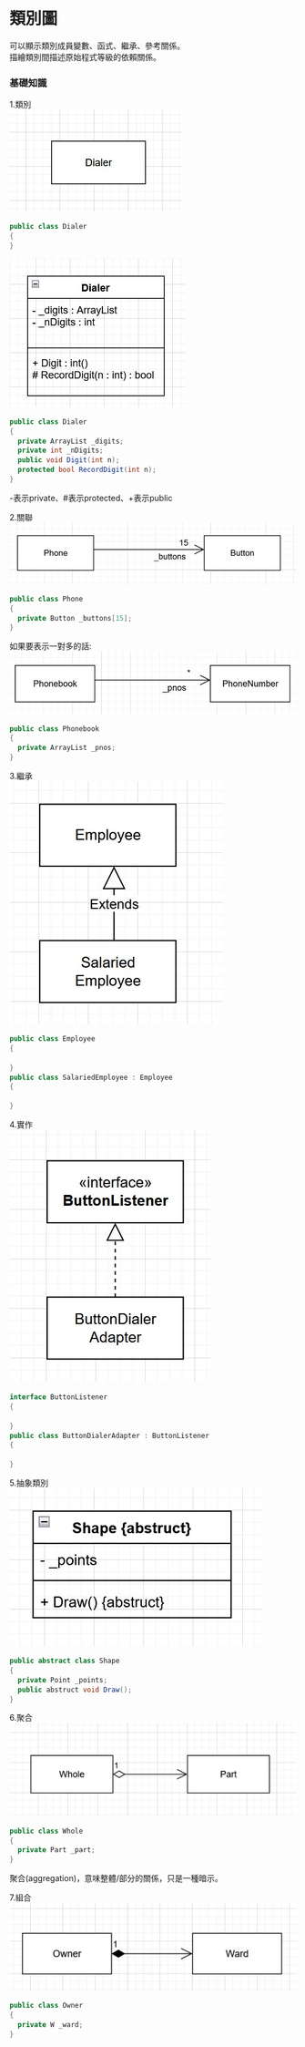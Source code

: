 # 類別圖
可以顯示類別成員變數、函式、繼承、參考關係。  
描繪類別間描述原始程式等級的依賴關係。

### 基礎知識
1.類別  
![image](/類別圖/assets/1.jpg)

```csharp
public class Dialer
{
}
```
![image](/類別圖/assets/2.jpg)

```csharp
public class Dialer
{
  private ArrayList _digits;
  private int _nDigits;
  public void Digit(int n);
  protected bool RecordDigit(int n);
}
```
-表示private、#表示protected、+表示public

2.關聯  
![image](/類別圖/assets/3.jpg)
```csharp
public class Phone
{
  private Button _buttons[15];
}
```
如果要表示一對多的話:
![image](/類別圖/assets/4.jpg)
```csharp
public class Phonebook
{
  private ArrayList _pnos;
}
```

3.繼承  
![image](/類別圖/assets/5.jpg)
```csharp
public class Employee
{
  
}
public class SalariedEmployee : Employee
{

}
```
4.實作  
![image](/類別圖/assets/6.jpg)
```csharp
interface ButtonListener
{
  
}
public class ButtonDialerAdapter : ButtonListener
{

}
```
5.抽象類別  
![image](/類別圖/assets/7.jpg)
```csharp
public abstract class Shape
{
  private Point _points;
  public abstruct void Draw();
}
```
6.聚合  
![image](/類別圖/assets/8.jpg)
```csharp
public class Whole
{
  private Part _part;
}
```
聚合(aggregation)，意味整體/部分的關係，只是一種暗示。  

7.組合  
![image](/類別圖/assets/9.jpg)
```csharp
public class Owner
{
  private W _ward;
}
```

